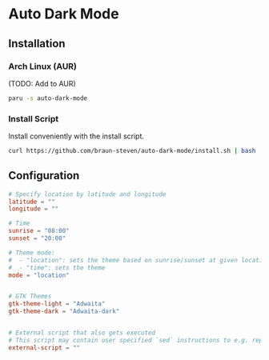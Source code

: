 # Auto Dark Mode

## Installation

### Arch Linux (AUR)

(TODO: Add to AUR)

```sh
paru -s auto-dark-mode
```

### Install Script

Install conveniently with the install script.

``` sh
curl https://github.com/braun-steven/auto-dark-mode/install.sh | bash
```

## Configuration

``` toml
# Specify location by latitude and longitude
latitude = ""
longitude = ""

# Time
sunrise = "08:00"
sunset = "20:00"

# Theme mode:
#  - "location": sets the theme based on sunrise/sunset at given location
#  - "time": sets the theme
mode = "location"


# GTK Themes
gtk-theme-light = "Adwaita"
gtk-theme-dark = "Adwaita-dark"


# External script that also gets executed
# This script may contain user specified `sed` instructions to e.g. replace the vim theme like "sed -i s/colorscheme dark/colorscheme light/g" or similar
external-script = ""
```
